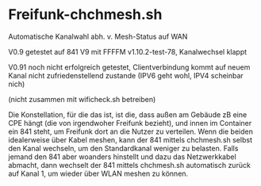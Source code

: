 # Freifunk-chchmesh.sh
Automatische Kanalwahl abh. v. Mesh-Status auf WAN

V0.9 getestet auf 841 V9 mit FFFFM v1.10.2-test-78, Kanalwechsel klappt

V0.91 noch nicht erfolgreich getestet, Clientverbindung kommt auf neuem Kanal nicht zufriedenstellend zustande (IPV6 geht wohl, IPV4 scheinbar nich)

(nicht zusammen mit wificheck.sh betreiben)

Die Konstellation, für die das ist, ist die, dass außen am Gebäude zB eine CPE hängt (die von irgendwoher Freifunk bezieht), und innen im Container ein 841 steht, um Freifunk dort an die Nutzer zu verteilen.
Wenn die beiden idealerweise über Kabel meshen, kann der 841 mittels chchmesh.sh selbst den Kanal wechseln, um den Standardkanal weniger zu belasten.
Falls jemand den 841 aber woanders hinstellt und dazu das Netzwerkkabel abmacht, dann wechselt der 841 mittels chchmesh.sh automatisch zurück auf Kanal 1, um wieder über WLAN meshen zu können.

